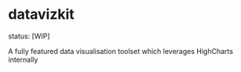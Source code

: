 # datavizkit

status: [WIP]

A fully featured data visualisation toolset which leverages HighCharts internally
